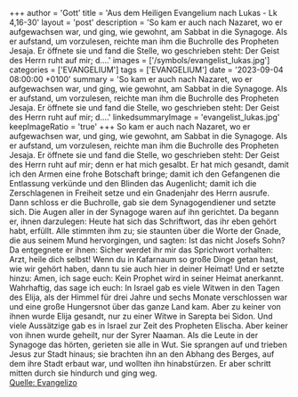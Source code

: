 +++
author = 'Gott'
title = 'Aus dem Heiligen Evangelium nach Lukas - Lk 4,16-30'
layout = 'post'
description = 'So kam er auch nach Nazaret, wo er aufgewachsen war, und ging, wie gewohnt, am Sabbat in die Synagoge. Als er aufstand, um vorzulesen, reichte man ihm die Buchrolle des Propheten Jesaja. Er öffnete sie und fand die Stelle, wo geschrieben steht: Der Geist des Herrn ruht auf mir; d....'
images = ['/symbols/evangelist_lukas.jpg']
categories = ['EVANGELIUM']
tags = ['EVANGELIUM']
date = '2023-09-04 08:00:00 +0100'
summary = 'So kam er auch nach Nazaret, wo er aufgewachsen war, und ging, wie gewohnt, am Sabbat in die Synagoge. Als er aufstand, um vorzulesen, reichte man ihm die Buchrolle des Propheten Jesaja. Er öffnete sie und fand die Stelle, wo geschrieben steht: Der Geist des Herrn ruht auf mir; d....'
linkedsummaryImage = 'evangelist_lukas.jpg'
keepImageRatio = 'true'
+++
So kam er auch nach Nazaret, wo er aufgewachsen war, und ging, wie gewohnt, am Sabbat in die Synagoge. Als er aufstand, um vorzulesen,
reichte man ihm die Buchrolle des Propheten Jesaja. Er öffnete sie und fand die Stelle, wo geschrieben steht:
Der Geist des Herrn ruht auf mir; denn er hat mich gesalbt.<!--more--> Er hat mich gesandt, damit ich den Armen eine frohe Botschaft bringe; damit ich den Gefangenen die Entlassung verkünde und den Blinden das Augenlicht; damit ich die Zerschlagenen in Freiheit setze
und ein Gnadenjahr des Herrn ausrufe.
Dann schloss er die Buchrolle, gab sie dem Synagogendiener und setzte sich. Die Augen aller in der Synagoge waren auf ihn gerichtet.
Da begann er, ihnen darzulegen: Heute hat sich das Schriftwort, das ihr eben gehört habt, erfüllt.
Alle stimmten ihm zu; sie staunten über die Worte der Gnade, die aus seinem Mund hervorgingen, und sagten: Ist das nicht Josefs Sohn?
Da entgegnete er ihnen: Sicher werdet ihr mir das Sprichwort vorhalten: Arzt, heile dich selbst! Wenn du in Kafarnaum so große Dinge getan hast, wie wir gehört haben, dann tu sie auch hier in deiner Heimat!
Und er setzte hinzu: Amen, ich sage euch: Kein Prophet wird in seiner Heimat anerkannt.
Wahrhaftig, das sage ich euch: In Israel gab es viele Witwen in den Tagen des Elija, als der Himmel für drei Jahre und sechs Monate verschlossen war und eine große Hungersnot über das ganze Land kam.
Aber zu keiner von ihnen wurde Elija gesandt, nur zu einer Witwe in Sarepta bei Sidon.
Und viele Aussätzige gab es in Israel zur Zeit des Propheten Elischa. Aber keiner von ihnen wurde geheilt, nur der Syrer Naaman.
Als die Leute in der Synagoge das hörten, gerieten sie alle in Wut.
Sie sprangen auf und trieben Jesus zur Stadt hinaus; sie brachten ihn an den Abhang des Berges, auf dem ihre Stadt erbaut war, und wollten ihn hinabstürzen.
Er aber schritt mitten durch sie hindurch und ging weg.<br> [Quelle: Evangelizo](https://evangeliumtagfuertag.org/DE/gospel)